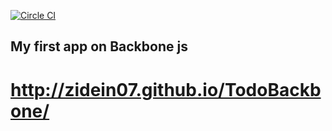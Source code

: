 
[![Circle CI](https://circleci.com/gh/zidein07/TodoBackbone.svg?style=svg)](https://circleci.com/gh/zidein07/TodoBackbone)

## My first app on Backbone js


# http://zidein07.github.io/TodoBackbone/
